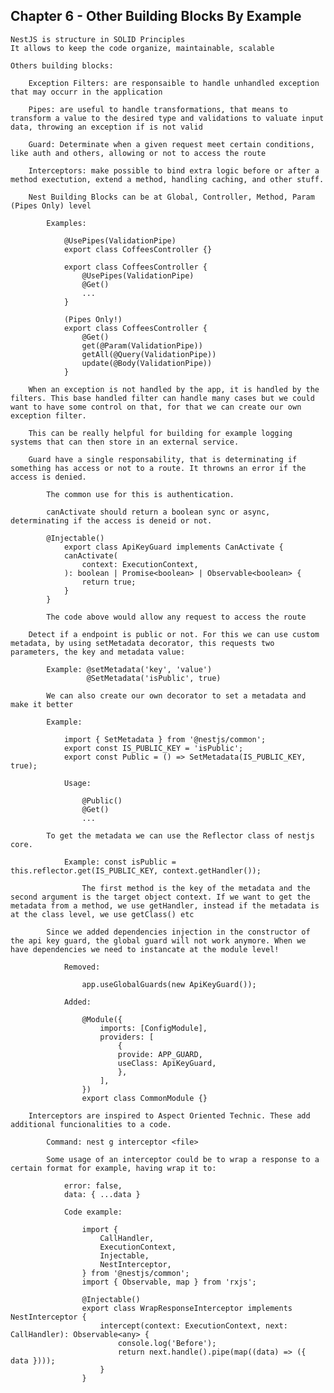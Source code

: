 ## Chapter 6 - Other Building Blocks By Example

    NestJS is structure in SOLID Principles
    It allows to keep the code organize, maintainable, scalable

    Others building blocks:

        Exception Filters: are responsaible to handle unhandled exception that may occurr in the application

        Pipes: are useful to handle transformations, that means to transform a value to the desired type and validations to valuate input data, throwing an exception if is not valid

        Guard: Determinate when a given request meet certain conditions, like auth and others, allowing or not to access the route

        Interceptors: make possible to bind extra logic before or after a method exectution, extend a method, handling caching, and other stuff.

        Nest Building Blocks can be at Global, Controller, Method, Param (Pipes Only) level

            Examples:

                @UsePipes(ValidationPipe)
                export class CoffeesController {}

                export class CoffeesController {
                    @UsePipes(ValidationPipe)
                    @Get()
                    ...
                }

                (Pipes Only!)
                export class CoffeesController {
                    @Get()
                    get(@Param(ValidationPipe))
                    getAll(@Query(ValidationPipe))
                    update(@Body(ValidationPipe))
                }

        When an exception is not handled by the app, it is handled by the filters. This base handled filter can handle many cases but we could want to have some control on that, for that we can create our own exception filter.

        This can be really helpful for building for example logging systems that can then store in an external service.

        Guard have a single responsability, that is determinating if something has access or not to a route. It throwns an error if the access is denied.

            The common use for this is authentication.

            canActivate should return a boolean sync or async, determinating if the access is deneid or not.

            @Injectable()
                export class ApiKeyGuard implements CanActivate {
                canActivate(
                    context: ExecutionContext,
                ): boolean | Promise<boolean> | Observable<boolean> {
                    return true;
                }
            }

            The code above would allow any request to access the route
        
        Detect if a endpoint is public or not. For this we can use custom metadata, by using setMetadata decorator, this requests two parameters, the key and metadata value:

            Example: @setMetadata('key', 'value')
                     @SetMetadata('isPublic', true)

            We can also create our own decorator to set a metadata and make it better

            Example:

                import { SetMetadata } from '@nestjs/common';
                export const IS_PUBLIC_KEY = 'isPublic';
                export const Public = () => SetMetadata(IS_PUBLIC_KEY, true);

                Usage:

                    @Public()
                    @Get()
                    ...

            To get the metadata we can use the Reflector class of nestjs core.

                Example: const isPublic = this.reflector.get(IS_PUBLIC_KEY, context.getHandler());

                    The first method is the key of the metadata and the second argument is the target object context. If we want to get the metadata from a method, we use getHandler, instead if the metadata is at the class level, we use getClass() etc

            Since we added dependencies injection in the constructor of the api key guard, the global guard will not work anymore. When we have dependencies we need to instancate at the module level!

                Removed: 
                    
                    app.useGlobalGuards(new ApiKeyGuard());

                Added:

                    @Module({
                        imports: [ConfigModule],
                        providers: [
                            {
                            provide: APP_GUARD,
                            useClass: ApiKeyGuard,
                            },
                        ],
                    })
                    export class CommonModule {}

        Interceptors are inspired to Aspect Oriented Technic. These add additional funcionalities to a code.

            Command: nest g interceptor <file>

            Some usage of an interceptor could be to wrap a response to a certain format for example, having wrap it to:

                error: false,
                data: { ...data }

                Code example:

                    import {
                        CallHandler,
                        ExecutionContext,
                        Injectable,
                        NestInterceptor,
                    } from '@nestjs/common';
                    import { Observable, map } from 'rxjs';

                    @Injectable()
                    export class WrapResponseInterceptor implements NestInterceptor {
                        intercept(context: ExecutionContext, next: CallHandler): Observable<any> {
                            console.log('Before');
                            return next.handle().pipe(map((data) => ({ data })));
                        }
                    }
